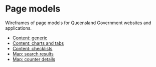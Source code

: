 Page models
===========

Wireframes of page models for Queensland Government websites and applications.

- [Content: generic](content-page.html)
- [Content: charts and tabs](content-page-charts-tabs.html)
- [Content: checklists](content-page-checklist.html)
- [Map: search results](http://qld-gov-au.github.io/page-models/map-page.html)
- [Map: counter details](http://qld-gov-au.github.io/page-models/map-contact-details-page.html)

